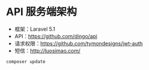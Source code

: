 # API 服务端架构

* 框架：Laravel 5.1
* API：https://github.com/dingo/api
* 请求权限：https://github.com/tymondesigns/jwt-auth
* 短信：http://luosimao.com/


`composer update`
